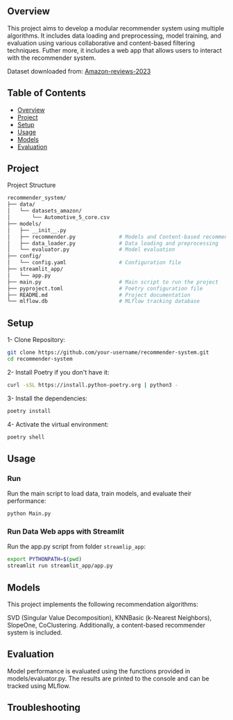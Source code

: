 ## Overview 

This project aims to develop a modular recommender system using multiple algorithms. It includes data loading and preprocessing, model training, and evaluation using various collaborative and content-based filtering techniques. Futher more, it includes a web app that allows users to interact with the recommender system.

Dataset downloaded from: [Amazon-reviews-2023](https://amazon-reviews-2023.github.io/index.html#)


## **Table of Contents**
- [Overview](#overview)
- [Project](#Project)
- [Setup](#Setup)
- [Usage](#Usage)
- [Models](#Models)
- [Evaluation](#Evaluation)

## Project

Project Structure

```bash 
recommender_system/
├── data/
│   └── datasets_amazon/
│       └── Automotive_5_core.csv
├── models/
│   ├── __init__.py
│   ├── recommender.py              # Models and Content-based recommender
│   ├── data_loader.py              # Data loading and preprocessing
│   └── evaluator.py                # Model evaluation
├── config/
│   └── config.yaml                 # Configuration file
├── streamlit_app/
│   └── app.py
├── main.py                         # Main script to run the project
├── pyproject.toml                  # Poetry configuration file
├── README.md                       # Project documentation
└── mlflow.db                       # MLflow tracking database
```



## Setup



1- Clone Repository:

```bash 
git clone https://github.com/your-username/recommender-system.git
cd recommender-system
```

2- Install Poetry if you don't have it:

```bash
curl -sSL https://install.python-poetry.org | python3 -
```

3- Install the dependencies:

```bash
poetry install
```

4- Activate the virtual environment:

```bash
poetry shell
```


## Usage

### Run 

Run the main script to load data, train models, and evaluate their performance:

```bash
python Main.py
```


### Run Data Web apps with Streamlit

Run the app.py script from folder `streamlip_app`:

```bash
export PYTHONPATH=$(pwd)
streamlit run streamlit_app/app.py
```


## Models

This project implements the following recommendation algorithms:

SVD (Singular Value Decomposition),
KNNBasic (k-Nearest Neighbors),
SlopeOne,
CoClustering. Additionally, a content-based recommender system is included.

## Evaluation

Model performance is evaluated using the functions provided in models/evaluator.py. The results are printed to the console and can be tracked using MLflow.

## Troubleshooting

